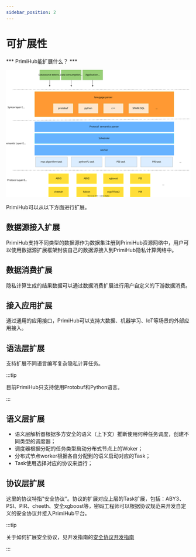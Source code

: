 ```yaml
---
sidebar_position: 2
---
```


# 可扩展性

*** PrimiHub能扩展什么？ ***

![Extensilbe](./extensilbe-layer.svg)

PrimiHub可以从以下方面进行扩展。

## 数据源接入扩展

PrimiHub支持不同类型的数据源作为数据集注册到PrimiHub资源网络中，用户可以使用数据源扩展框架封装自己的数据源接入到PrimiHub隐私计算网络中。

## 数据消费扩展
隐私计算生成的结果数据可以通过数据消费扩展进行用户自定义的下游数据消费。

## 接入应用扩展

通过通用的应用接口，PrimiHub可以支持大数据、机器学习、IoT等场景的外部应用接入。

## 语法层扩展
支持扩展不同语言编写复杂隐私计算任务。

:::tip

目前PrimiHub只支持使用Protobuf和Python语言。

:::

## 语义层扩展

* 语义层解析器根据多方安全的语义（上下文）推断使用何种任务调度，创建不同类型的调度器；
* 调度器根据分配的任务类型启动分布式节点上的Woker；
* 分布式节点worker根据各自分配到的语义启动对应的Task；
* Task使用选择对应的协议来运行；

## 协议层扩展

这里的协议特指"安全协议"。协议的扩展对应上层的Task扩展，包括：ABY3、PSI、PIR、cheeth、安全xgboost等，密码工程师可以根据协议规范来开发自定义的安全协议并接入PrimiHub平台。

:::tip 

关于如何扩展安全协议，见开发指南的[安全协议开发指南](developer-docs/protocol-dev-guide.md)

:::